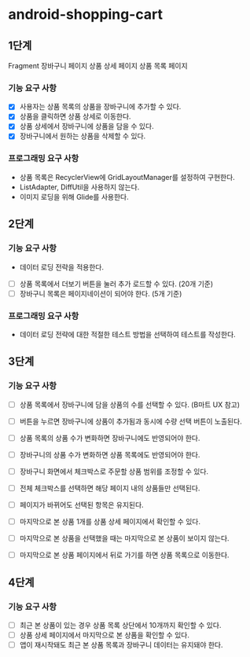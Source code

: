 # android-shopping-cart

## 1단계

Fragment
장바구니 페이지
상품 상세 페이지
상품 목록 페이지

### 기능 요구 사항
- [x] 사용자는 상품 목록의 상품을 장바구니에 추가할 수 있다.
- [x] 상품을 클릭하면 상품 상세로 이동한다.
- [x] 상품 상세에서 장바구니에 상품을 담을 수 있다.
- [x] 장바구니에서 원하는 상품을 삭제할 수 있다.

### 프로그래밍 요구 사항
- 상품 목록은 RecyclerView에 GridLayoutManager를 설정하여 구현한다.
- ListAdapter, DiffUtil을 사용하지 않는다.
- 이미지 로딩을 위해 Glide를 사용한다.



## 2단계

### 기능 요구 사항
- 데이터 로딩 전략을 적용한다.
- [ ] 상품 목록에서 더보기 버튼을 눌러 추가 로드할 수 있다. (20개 기준)
- [ ] 장바구니 목록은 페이지네이션이 되어야 한다. (5개 기준)

### 프로그래밍 요구 사항
- 데이터 로딩 전략에 대한 적절한 테스트 방법을 선택하여 테스트를 작성한다.


## 3단계

### 기능 요구 사항
- [ ] 상품 목록에서 장바구니에 담을 상품의 수를 선택할 수 있다. (B마트 UX 참고)
- [ ] 버튼을 누르면 장바구니에 상품이 추가됨과 동시에 수량 선택 버튼이 노출된다.
- [ ] 상품 목록의 상품 수가 변화하면 장바구니에도 반영되어야 한다.
- [ ] 장바구니의 상품 수가 변화하면 상품 목록에도 반영되어야 한다.
- [ ] 장바구니 화면에서 체크박스로 주문할 상품 범위를 조정할 수 있다.
- [ ] 전체 체크박스를 선택하면 해당 페이지 내의 상품들만 선택된다.
- [ ] 페이지가 바뀌어도 선택된 항목은 유지된다.
- [ ] 마지막으로 본 상품 1개를 상품 상세 페이지에서 확인할 수 있다.
- [ ] 마지막으로 본 상품을 선택했을 때는 마지막으로 본 상품이 보이지 않는다.
- [ ] 마지막으로 본 상품 페이지에서 뒤로 가기를 하면 상품 목록으로 이동한다.


## 4단계

### 기능 요구 사항
- [ ] 최근 본 상품이 있는 경우 상품 목록 상단에서 10개까지 확인할 수 있다.
- [ ] 상품 상세 페이지에서 마지막으로 본 상품을 확인할 수 있다.
- [ ] 앱이 재시작돼도 최근 본 상품 목록과 장바구니 데이터는 유지돼야 한다.
